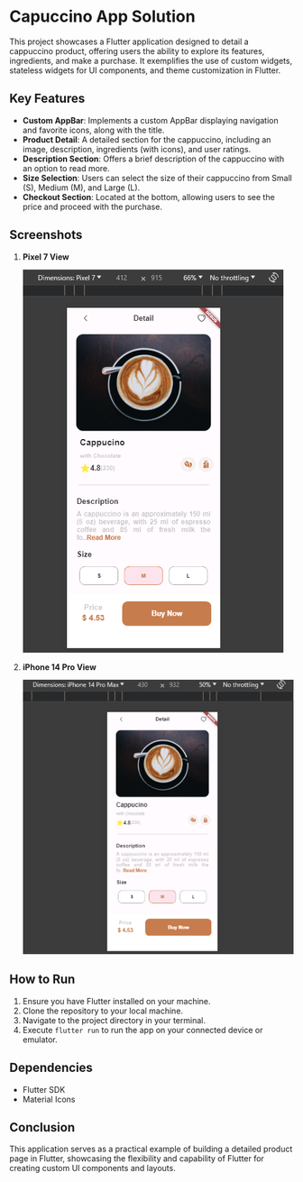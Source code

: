 # Capuccino App Solution

This project showcases a Flutter application designed to detail a cappuccino product, offering users the ability to explore its features, ingredients, and make a purchase. It exemplifies the use of custom widgets, stateless widgets for UI components, and theme customization in Flutter.

## Key Features

- **Custom AppBar**: Implements a custom AppBar displaying navigation and favorite icons, along with the title.
- **Product Detail**: A detailed section for the cappuccino, including an image, description, ingredients (with icons), and user ratings.
- **Description Section**: Offers a brief description of the cappuccino with an option to read more.
- **Size Selection**: Users can select the size of their cappuccino from Small (S), Medium (M), and Large (L).
- **Checkout Section**: Located at the bottom, allowing users to see the price and proceed with the purchase.

## Screenshots

1. **Pixel 7 View**
   
   <img src="https://github.com/ibrahim-san/flutter-project-cappucino/blob/main/screenshots/pixel 7.png" alt="pixel 7 view">

2. **iPhone 14 Pro View**
   
   <img src="https://github.com/ibrahim-san/flutter-project-cappucino/blob/main/screenshots/iphone 14 pro max.png" alt="iphone 14 pro max view">

## How to Run

1. Ensure you have Flutter installed on your machine.
2. Clone the repository to your local machine.
3. Navigate to the project directory in your terminal.
4. Execute `flutter run` to run the app on your connected device or emulator.

## Dependencies

- Flutter SDK
- Material Icons

## Conclusion

This application serves as a practical example of building a detailed product page in Flutter, showcasing the flexibility and capability of Flutter for creating custom UI components and layouts.


